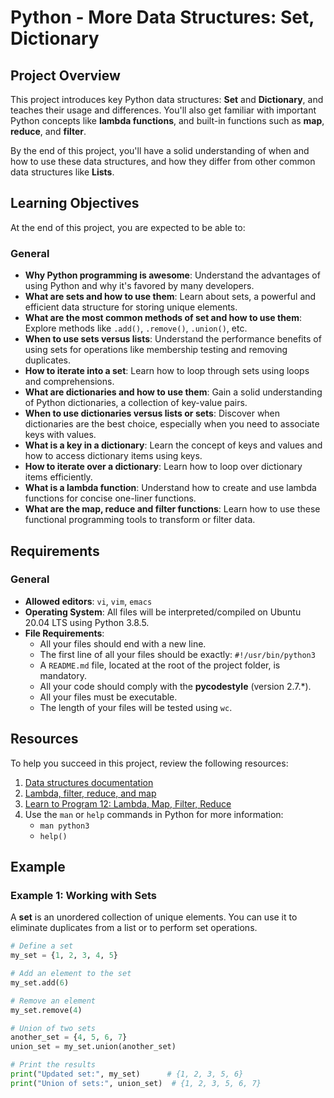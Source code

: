# Python - More Data Structures: Set, Dictionary

## Project Overview

This project introduces key Python data structures: **Set** and **Dictionary**, and teaches their usage and differences. You'll also get familiar with important Python concepts like **lambda functions**, and built-in functions such as **map**, **reduce**, and **filter**.

By the end of this project, you'll have a solid understanding of when and how to use these data structures, and how they differ from other common data structures like **Lists**.

## Learning Objectives

At the end of this project, you are expected to be able to:

### General
- **Why Python programming is awesome**: Understand the advantages of using Python and why it's favored by many developers.
- **What are sets and how to use them**: Learn about sets, a powerful and efficient data structure for storing unique elements.
- **What are the most common methods of set and how to use them**: Explore methods like `.add()`, `.remove()`, `.union()`, etc.
- **When to use sets versus lists**: Understand the performance benefits of using sets for operations like membership testing and removing duplicates.
- **How to iterate into a set**: Learn how to loop through sets using loops and comprehensions.
- **What are dictionaries and how to use them**: Gain a solid understanding of Python dictionaries, a collection of key-value pairs.
- **When to use dictionaries versus lists or sets**: Discover when dictionaries are the best choice, especially when you need to associate keys with values.
- **What is a key in a dictionary**: Learn the concept of keys and values and how to access dictionary items using keys.
- **How to iterate over a dictionary**: Learn how to loop over dictionary items efficiently.
- **What is a lambda function**: Understand how to create and use lambda functions for concise one-liner functions.
- **What are the map, reduce and filter functions**: Learn how to use these functional programming tools to transform or filter data.

## Requirements

### General
- **Allowed editors**: `vi`, `vim`, `emacs`
- **Operating System**: All files will be interpreted/compiled on Ubuntu 20.04 LTS using Python 3.8.5.
- **File Requirements**:
  - All your files should end with a new line.
  - The first line of all your files should be exactly: `#!/usr/bin/python3`
  - A `README.md` file, located at the root of the project folder, is mandatory.
  - All your code should comply with the **pycodestyle** (version 2.7.*).
  - All your files must be executable.
  - The length of your files will be tested using `wc`.

## Resources

To help you succeed in this project, review the following resources:

1. [Data structures documentation](https://docs.python.org/3/tutorial/datastructures.html)
2. [Lambda, filter, reduce, and map](https://realpython.com/python-lambda/)
3. [Learn to Program 12: Lambda, Map, Filter, Reduce](https://www.youtube.com/watch?v=hYzwM0BdgYM)
4. Use the `man` or `help` commands in Python for more information:
   - `man python3`
   - `help()`

## Example

### Example 1: Working with Sets

A **set** is an unordered collection of unique elements. You can use it to eliminate duplicates from a list or to perform set operations.

```python
# Define a set
my_set = {1, 2, 3, 4, 5}

# Add an element to the set
my_set.add(6)

# Remove an element
my_set.remove(4)

# Union of two sets
another_set = {4, 5, 6, 7}
union_set = my_set.union(another_set)

# Print the results
print("Updated set:", my_set)      # {1, 2, 3, 5, 6}
print("Union of sets:", union_set)  # {1, 2, 3, 5, 6, 7}
